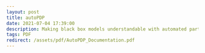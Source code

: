 ```yaml
---
layout: post
title: autoPDP
date: 2021-07-04 17:39:00
description: Making black box models understandable with automated partial dependency plots
tags: PDF
redirect: /assets/pdf/AutoPDP_Documentation.pdf
---
```

